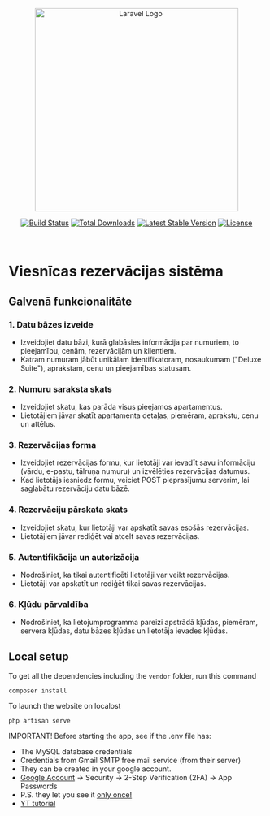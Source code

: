 <p align="center"><a href="https://laravel.com" target="_blank"><img src="https://raw.githubusercontent.com/laravel/art/master/logo-lockup/5%20SVG/2%20CMYK/1%20Full%20Color/laravel-logolockup-cmyk-red.svg" width="400" alt="Laravel Logo"></a></p>

<p align="center">
<a href="https://github.com/laravel/framework/actions"><img src="https://github.com/laravel/framework/workflows/tests/badge.svg" alt="Build Status"></a>
<a href="https://packagist.org/packages/laravel/framework"><img src="https://img.shields.io/packagist/dt/laravel/framework" alt="Total Downloads"></a>
<a href="https://packagist.org/packages/laravel/framework"><img src="https://img.shields.io/packagist/v/laravel/framework" alt="Latest Stable Version"></a>
<a href="https://packagist.org/packages/laravel/framework"><img src="https://img.shields.io/packagist/l/laravel/framework" alt="License"></a>
</p>
<br>

# Viesnīcas rezervācijas sistēma

## Galvenā funkcionalitāte

### 1. Datu bāzes izveide
   - Izveidojiet datu bāzi, kurā glabāsies informācija par numuriem, to pieejamību, cenām, rezervācijām un klientiem.
   - Katram numuram jābūt unikālam identifikatoram, nosaukumam ("Deluxe Suite"), aprakstam, cenu un pieejamības statusam.

### 2. Numuru saraksta skats
   - Izveidojiet skatu, kas parāda visus pieejamos apartamentus.
   - Lietotājiem jāvar skatīt apartamenta detaļas, piemēram, aprakstu, cenu un attēlus.

### 3. Rezervācijas forma
   - Izveidojiet rezervācijas formu, kur lietotāji var ievadīt savu informāciju (vārdu, e-pastu, tālruņa numuru) un izvēlēties rezervācijas datumus.
   - Kad lietotājs iesniedz formu, veiciet POST pieprasījumu serverim, lai saglabātu rezervāciju datu bāzē.

### 4. Rezervāciju pārskata skats
   - Izveidojiet skatu, kur lietotāji var apskatīt savas esošās rezervācijas.
   - Lietotājiem jāvar rediģēt vai atcelt savas rezervācijas.

### 5. Autentifikācija un autorizācija
   - Nodrošiniet, ka tikai autentificēti lietotāji var veikt rezervācijas.
   - Lietotāji var apskatīt un rediģēt tikai savas rezervācijas.

### 6. Kļūdu pārvaldība
   - Nodrošiniet, ka lietojumprogramma pareizi apstrādā kļūdas, piemēram, servera kļūdas, datu bāzes kļūdas un lietotāja ievades kļūdas.

## Local setup
To get all the dependencies including the `vendor` folder, run this command
```
composer install
```
To launch the website on localost
```
php artisan serve
```
IMPORTANT!
Before starting the app, see if the .env file has:
- The MySQL database credentials
- Credentials from Gmail SMTP free mail service (from their server)
 - They can be created in your google account.
 - [Google Account](https://myaccount.google.com/) -> Security -> 2-Step Verification (2FA) -> App Passwords
 - P.S. they let you see it <u>only once!</u>
 - [YT tutorial](https://www.youtube.com/watch?v=1YXVdyVuFGA&ab_channel=Sombex)